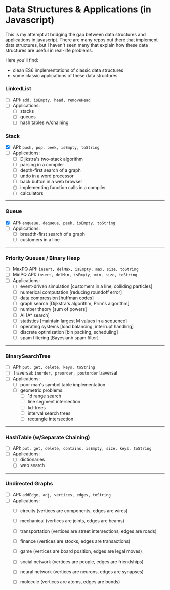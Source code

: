# Data Structures & Applications (in Javascript)

This is my attempt at bridging the gap between data structures and applications in javascript. There are many repos out there that implement data structures, but I haven't seen many that explain how these data structures are useful in real-life problems.

Here you'll find:
* clean ES6 implementations of classic data structures
* some classic applications of these data structures

### LinkedList
- [ ] API: `add, isEmpty, head, removeHead`
- [ ] Applications:
  - [ ] stacks
  - [ ] queues
  - [ ] hash tables w/chaining

### Stack
- [x] API: `push, pop, peek, isEmpty, toString`
- [ ] Applications:
  - [ ] Dijkstra's two-stack algorithm
  - [ ] parsing in a compiler
  - [ ] depth-first search of a graph
  - [ ] undo in a word processor
  - [ ] back button in a web browser
  - [ ] implementing function calls in a compiler
  - [ ] calculators

---

### Queue
- [x] API: `enqueue, dequeue, peek, isEmpty, toString`
- [ ] Applications:
  - [ ] breadth-first search of a graph
  - [ ] customers in a line

---

### Priority Queues / Binary Heap
- [ ] MaxPQ API: `insert, delMax, isEmpty, max, size, toString`
- [ ] MinPQ API: `insert, delMin, isEmpty, min, size, toString`
- [ ] Applications:
  - [ ] event-driven simulation [customers in a line, colliding particles]
  - [ ] numerical computation [reducing roundoff error]
  - [ ] data compression [huffman codes]
  - [ ] graph search [Dijkstra's algorithm, Prim's algorithm]
  - [ ] number theory [sum of powers]
  - [ ] AI [A* search]
  - [ ] statistics [maintain largest M values in a sequence]
  - [ ] operating systems [load balancing, interrupt handling]
  - [ ] discrete optimization [bin packing, scheduling]
  - [ ] spam filtering [Bayesianb spam filter]
  
---

### BinarySearchTree
- [ ] API: `put, get, delete, keys, toString`
- [ ] Traversal: `inorder, preorder, postorder` traversal
- [ ] Applications:
  - [ ] poor man's symbol table implementation
  - [ ] geometric problems:
    - [ ] 1d range search
    - [ ] line segment intersection
    - [ ] kd-trees
    - [ ] interval search trees
    - [ ] rectangle intersection

---

### HashTable (w/Separate Chaining)
- [ ] API: `put, get, delete, contains, isEmpty, size, keys, toString`
- [ ] Applications:
  - [ ] dictionaries
  - [ ] web search

---

### Undirected Graphs
- [ ] API: `addEdge, adj, vertices, edges, toString`
- [ ] Applications:
  - [ ] circuits (vertices are components, edges are wires)
  - [ ] mechanical (vertices are joints, edges are beams)
  - [ ] transportation (vertices are street intersections, edges are roads)
  - [ ] finance (vertices are stocks, edges are transactions)
  - [ ] game (vertices are board position, edges are legal moves)
  - [ ] social network (vertices are people, edges are friendships)
  - [ ] neural network (vertices are neurons, edges are synapses)
  - [ ] molecule (vertices are atoms, edges are bonds)

